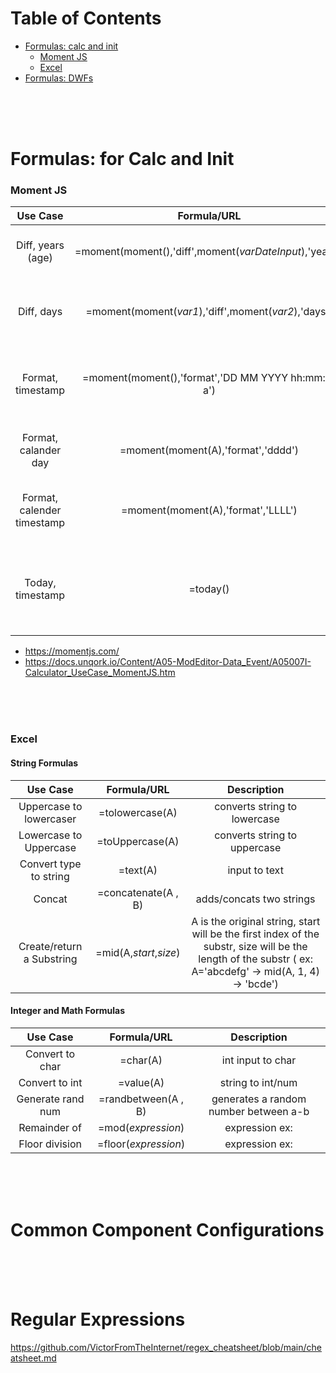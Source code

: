 # Table of Contents
* [Formulas: calc and init](#formulas-for-calc-and-init)
  * [Moment JS](#moment-js)
  * [Excel](#excel)
* [Formulas: DWFs](#formulas-for-calc-and-init)



<br>
<br>
<br>

# Formulas: for Calc and Init

### Moment JS
Use Case     | Formula/URL | Description
:----------:|:-------------:|:---------------:
 Diff, years (age)  |   =moment(moment(),'diff',moment(*varDateInput*),'years')        | calculates the diff from todays date to the input/var date
 Diff, days         | =moment(moment(*var1*),'diff',moment(*var2*),'days')             | formula is set to diff in 'days' (can also be 'years','months', 'seconds')
 Format, timestamp            | =moment(moment(),'format','DD MM YYYY hh:mm:ss a')     | current date/time timestamp format, ex: 04 11 2022 11:52:00 am
 Format, calander day         | =moment(moment(A),'format','dddd')                     | returns the calender day, ex: Sunday, Monday, etc.
 Format, calender timestamp   | =moment(moment(A),'format','LLLL')                     | returns the following format:  Sunday, September 18, 2022 7:00 PM  
 Today, timestamp             | =today()                                               | returns timestamp, ex: Thu Sep 23 2020 16:01:36 GMT-0400 (Eastern Daylight Time) 
 
 
 
 * https://momentjs.com/
 * https://docs.unqork.io/Content/A05-ModEditor-Data_Event/A05007I-Calculator_UseCase_MomentJS.htm

<br>
<br>
<br>

### Excel 
#### String Formulas
Use Case     | Formula/URL | Description
:----------:|:-------------:|:---------------:
Uppercase to lowercaser   |  =tolowercase(A)       | converts string to lowercase
Lowercase to Uppercase    |  =toUppercase(A)       | converts string to uppercase
Convert type to string    |  =text(A)              | input to text
Concat                    |  =concatenate(A , B)   | adds/concats two strings
Create/return a Substring          |  =mid(A,*start*,*size*)   |  A is the original string, start will be the first index of the substr, size will be the length of the substr ( ex: A='abcdefg' -> mid(A, 1, 4) -> 'bcde')



#### Integer and Math Formulas
Use Case     | Formula/URL | Description
:----------:|:-------------:|:---------------:
Convert to char | =char(A) | int input to char
Convert to int | =value(A) | string to int/num
Generate rand num |  =randbetween(A , B) | generates a random number between a-b
Remainder of      | =mod(*expression*)   | expression ex: 
Floor division    | =floor(*expression*)      | expression ex: 


<br>
<br>
<br>

# Common Component Configurations




<br>
<br>
<br>

# Regular Expressions
https://github.com/VictorFromTheInternet/regex_cheatsheet/blob/main/cheatsheet.md

